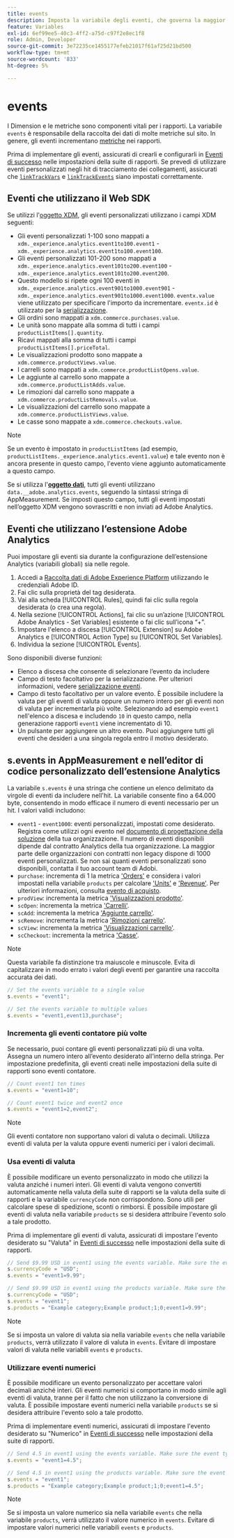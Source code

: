 ```yaml
---
title: events
description: Imposta la variabile degli eventi, che governa la maggior parte delle metriche sul sito.
feature: Variables
exl-id: 6ef99ee5-40c3-4ff2-a75d-c97f2e8ec1f8
role: Admin, Developer
source-git-commit: 3e72235ce1455177efeb21017f61af25d21bd500
workflow-type: tm+mt
source-wordcount: '833'
ht-degree: 5%

---
```


# events

I Dimension e le metriche sono componenti vitali per i rapporti. La variabile `events` è responsabile della raccolta dei dati di molte metriche sul sito. In genere, gli eventi incrementano [metriche](/help/components/metrics/overview.md) nei rapporti.

Prima di implementare gli eventi, assicurati di crearli e configurarli in [Eventi di successo](/help/admin/admin/c-manage-report-suites/c-edit-report-suites/conversion-var-admin/c-success-events/success-event.md) nelle impostazioni della suite di rapporti. Se prevedi di utilizzare eventi personalizzati negli hit di tracciamento dei collegamenti, assicurati che [`linkTrackVars`](../../config-vars/linktrackvars.md) e [`linkTrackEvents`](../../config-vars/linktrackevents.md) siano impostati correttamente.

## Eventi che utilizzano il Web SDK

Se utilizzi l&#39;[oggetto XDM](/help/implement/aep-edge/xdm-var-mapping.md), gli eventi personalizzati utilizzano i campi XDM seguenti:

* Gli eventi personalizzati 1-100 sono mappati a `xdm._experience.analytics.event1to100.event1` - `xdm._experience.analytics.event1to100.event100`.
* Gli eventi personalizzati 101-200 sono mappati a `xdm._experience.analytics.event101to200.event100` - `xdm._experience.analytics.event101to200.event200`.
* Questo modello si ripete ogni 100 eventi in `xdm._experience.analytics.event901to1000.event901` - `xdm._experience.analytics.event901to1000.event1000`. `eventx.value` viene utilizzato per specificare l&#39;importo da incrementare. `eventx.id` è utilizzato per la [serializzazione](event-serialization.md).
* Gli ordini sono mappati a `xdm.commerce.purchases.value`.
* Le unità sono mappate alla somma di tutti i campi `productListItems[].quantity`.
* Ricavi mappati alla somma di tutti i campi `productListItems[].priceTotal`.
* Le visualizzazioni prodotto sono mappate a `xdm.commerce.productViews.value`.
* I carrelli sono mappati a `xdm.commerce.productListOpens.value`.
* Le aggiunte al carrello sono mappate a `xdm.commerce.productListAdds.value`.
* Le rimozioni dal carrello sono mappate a `xdm.commerce.productListRemovals.value`.
* Le visualizzazioni del carrello sono mappate a `xdm.commerce.productListViews.value`.
* Le casse sono mappate a `xdm.commerce.checkouts.value`.

>[!NOTE]
>
>Se un evento è impostato in `productListItems` (ad esempio, `productListItems._experience.analytics.event1.value`) e tale evento non è ancora presente in questo campo, l&#39;evento viene aggiunto automaticamente a questo campo.

Se si utilizza l&#39;[**oggetto dati**](/help/implement/aep-edge/data-var-mapping.md), tutti gli eventi utilizzano `data.__adobe.analytics.events`, seguendo la sintassi stringa di AppMeasurement. Se imposti questo campo, tutti gli eventi impostati nell’oggetto XDM vengono sovrascritti e non inviati ad Adobe Analytics.

## Eventi che utilizzano l’estensione Adobe Analytics

Puoi impostare gli eventi sia durante la configurazione dell’estensione Analytics (variabili globali) sia nelle regole.

1. Accedi a [Raccolta dati di Adobe Experience Platform](https://experience.adobe.com/data-collection) utilizzando le credenziali Adobe ID.
2. Fai clic sulla proprietà del tag desiderata.
3. Vai alla scheda [!UICONTROL Rules], quindi fai clic sulla regola desiderata (o crea una regola).
4. Nella sezione [!UICONTROL Actions], fai clic su un’azione [!UICONTROL Adobe Analytics - Set Variables] esistente o fai clic sull’icona “+”.
5. Impostare l&#39;elenco a discesa [!UICONTROL Extension] su Adobe Analytics e [!UICONTROL Action Type] su [!UICONTROL Set Variables].
6. Individua la sezione [!UICONTROL Events].

Sono disponibili diverse funzioni:

* Elenco a discesa che consente di selezionare l’evento da includere
* Campo di testo facoltativo per la serializzazione. Per ulteriori informazioni, vedere [serializzazione eventi](event-serialization.md).
* Campo di testo facoltativo per un valore evento. È possibile includere la valuta per gli eventi di valuta oppure un numero intero per gli eventi non di valuta per incrementarla più volte. Selezionando ad esempio `event1` nell&#39;elenco a discesa e includendo `10` in questo campo, nella generazione rapporti `event1` viene incrementato di 10.
* Un pulsante per aggiungere un altro evento. Puoi aggiungere tutti gli eventi che desideri a una singola regola entro il motivo desiderato.

## s.events in AppMeasurement e nell’editor di codice personalizzato dell’estensione Analytics

La variabile `s.events` è una stringa che contiene un elenco delimitato da virgole di eventi da includere nell&#39;hit. La variabile consente fino a 64.000 byte, consentendo in modo efficace il numero di eventi necessario per un hit. I valori validi includono:

* `event1` - `event1000`: eventi personalizzati, impostati come desiderato. Registra come utilizzi ogni evento nel [documento di progettazione della soluzione](../../../prepare/solution-design.md) della tua organizzazione. Il numero di eventi disponibili dipende dal contratto Analytics della tua organizzazione. La maggior parte delle organizzazioni con contratti non legacy dispone di 1000 eventi personalizzati. Se non sai quanti eventi personalizzati sono disponibili, contatta il tuo account team di Adobi.
* `purchase`: incrementa di 1 la metrica [&#39;Orders&#39;](/help/components/metrics/orders.md) e considera i valori impostati nella variabile `products` per calcolare [&#39;Units&#39;](/help/components/metrics/units.md) e [&#39;Revenue&#39;](/help/components/metrics/revenue.md). Per ulteriori informazioni, consulta [evento di acquisto](event-purchase.md).
* `prodView`: incrementa la metrica [&#39;Visualizzazioni prodotto&#39;](/help/components/metrics/product-views.md).
* `scOpen`: incrementa la metrica [&#39;Carrelli&#39;](/help/components/metrics/carts.md).
* `scAdd`: incrementa la metrica [&#39;Aggiunte carrello&#39;](/help/components/metrics/cart-additions.md).
* `scRemove`: incrementa la metrica [&#39;Rimozioni carrello&#39;](/help/components/metrics/cart-removals.md).
* `scView`: incrementa la metrica [&#39;Visualizzazioni carrello&#39;](/help/components/metrics/cart-views.md).
* `scCheckout`: incrementa la metrica [&#39;Casse&#39;](/help/components/metrics/checkouts.md).

>[!NOTE]
>
>Questa variabile fa distinzione tra maiuscole e minuscole. Evita di capitalizzare in modo errato i valori degli eventi per garantire una raccolta accurata dei dati.

```js
// Set the events variable to a single value
s.events = "event1";

// Set the events variable to multiple values
s.events = "event1,event13,purchase";
```

### Incrementa gli eventi contatore più volte

Se necessario, puoi contare gli eventi personalizzati più di una volta. Assegna un numero intero all’evento desiderato all’interno della stringa. Per impostazione predefinita, gli eventi creati nelle impostazioni della suite di rapporti sono eventi contatore.

```js
// Count event1 ten times
s.events = "event1=10";

// Count event1 twice and event2 once
s.events = "event1=2,event2";
```

>[!NOTE]
>
>Gli eventi contatore non supportano valori di valuta o decimali. Utilizza eventi di valuta per la valuta oppure eventi numerici per i valori decimali.

### Usa eventi di valuta

È possibile modificare un evento personalizzato in modo che utilizzi la valuta anziché i numeri interi. Gli eventi di valuta vengono convertiti automaticamente nella valuta della suite di rapporti se la valuta della suite di rapporti e la variabile `currencyCode` non corrispondono. Sono utili per calcolare spese di spedizione, sconti o rimborsi. È possibile impostare gli eventi di valuta nella variabile `products` se si desidera attribuire l&#39;evento solo a tale prodotto.

Prima di implementare gli eventi di valuta, assicurati di impostare l&#39;evento desiderato su &quot;Valuta&quot; in [Eventi di successo](/help/admin/admin/c-manage-report-suites/c-edit-report-suites/conversion-var-admin/c-success-events/success-event.md) nelle impostazioni della suite di rapporti.

```js
// Send $9.99 USD in event1 using the events variable. Make sure the event type for event1 is Currency in Report suite settings
s.currencyCode = "USD";
s.events = "event1=9.99";

// Send $9.99 USD in event1 using the products variable. Make sure the event type for event1 is Currency in Report suite settings
s.currencyCode = "USD";
s.events = "event1";
s.products = "Example category;Example product;1;0;event1=9.99";
```

>[!NOTE]
>
>Se si imposta un valore di valuta sia nella variabile `events` che nella variabile `products`, verrà utilizzato il valore di valuta in `events`. Evitare di impostare valori di valuta nelle variabili `events` e `products`.

### Utilizzare eventi numerici

È possibile modificare un evento personalizzato per accettare valori decimali anziché interi. Gli eventi numerici si comportano in modo simile agli eventi di valuta, tranne per il fatto che non utilizzano la conversione di valuta. È possibile impostare eventi numerici nella variabile `products` se si desidera attribuire l&#39;evento solo a tale prodotto.

Prima di implementare eventi numerici, assicurati di impostare l&#39;evento desiderato su &quot;Numerico&quot; in [Eventi di successo](/help/admin/admin/c-manage-report-suites/c-edit-report-suites/conversion-var-admin/c-success-events/success-event.md) nelle impostazioni della suite di rapporti.

```js
// Send 4.5 in event1 using the events variable. Make sure the event type for event1 is Numeric in Report suite settings
s.events = "event1=4.5";

// Send 4.5 in event1 using the products variable. Make sure the event type for event1 is Numeric in Report suite settings
s.events = "event1";
s.products = "Example category;Example product;1;0;event1=4.5";
```

>[!NOTE]
>
>Se si imposta un valore numerico sia nella variabile `events` che nella variabile `products`, verrà utilizzato il valore numerico in `events`. Evitare di impostare valori numerici nelle variabili `events` e `products`.
